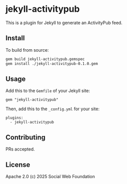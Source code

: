 # jekyll-activitypub

This is a plugin for Jekyll to generate an ActivityPub feed.

## Install

To build from source:

```bash
gem build jekyll-activitypub.gemspec
gem install ./jekyll-activitypub-0.1.0.gem
```

## Usage

Add this to the `Gemfile` of your Jekyll site:

```Gemfile
gem "jekyll-activitypub"
```

Then, add this to the `_config.yml` for your site:

```
plugins:
  - jekyll-activitypub
```

## Contributing

PRs accepted.

## License

Apache 2.0 (c) 2025 Social Web Foundation
